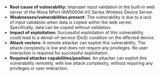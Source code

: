 - **Root cause of vulnerability:** Improper input validation in the built-in web server of the Moxa NPort IAW5000A-I/O Series Wireless Device Server.
- **Weaknesses/vulnerabilities present:** The vulnerability is due to a lack of input validation when data is copied within the web server. Specifically, data can be copied without validation.
- **Impact of exploitation:** Successful exploitation of this vulnerability could lead to a denial-of-service (DoS) condition on the affected device.
- **Attack vectors:** A remote attacker can exploit this vulnerability. The attack complexity is low and does not require any privileges. No user interaction is required for successful exploitation.
- **Required attacker capabilities/position:** An attacker can exploit this vulnerability remotely, with low attack complexity, without requiring any privileges or user interaction.